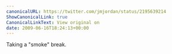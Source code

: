 ```yaml
---
canonicalURL: https://twitter.com/jmjordan/status/2195639214
ShowCanonicalLink: true
CanonicalLinkText: View original on
date: 2009-06-16T18:24:13+00:00
---
```

Taking a "smoke" break.